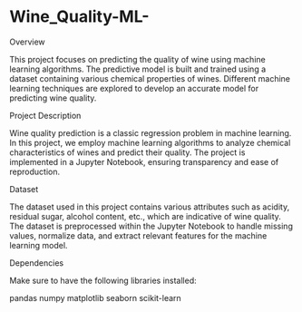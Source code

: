 # Wine_Quality-ML-

Overview

This project focuses on predicting the quality of wine using machine learning algorithms. The predictive model is built and trained using a dataset containing various chemical properties of wines. Different machine learning techniques are explored to develop an accurate model for predicting wine quality.

Project Description

Wine quality prediction is a classic regression problem in machine learning. In this project, we employ machine learning algorithms to analyze chemical characteristics of wines and predict their quality. The project is implemented in a Jupyter Notebook, ensuring transparency and ease of reproduction.

Dataset

The dataset used in this project contains various attributes such as acidity, residual sugar, alcohol content, etc., which are indicative of wine quality. The dataset is preprocessed within the Jupyter Notebook to handle missing values, normalize data, and extract relevant features for the machine learning model.

Dependencies

Make sure to have the following libraries installed:

pandas
numpy
matplotlib
seaborn
scikit-learn
